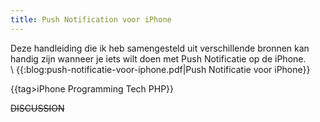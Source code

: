 ```yaml
---
title: Push Notification voor iPhone
---
```

Deze handleiding die ik heb samengesteld uit verschillende bronnen kan handig zijn wanneer je iets wilt doen met Push Notificatie op de iPhone.
\
\ {{:blog:push-notificatie-voor-iphone.pdf|Push Notificatie voor iPhone}}

{{tag>iPhone Programming Tech PHP}}


~~DISCUSSION~~
